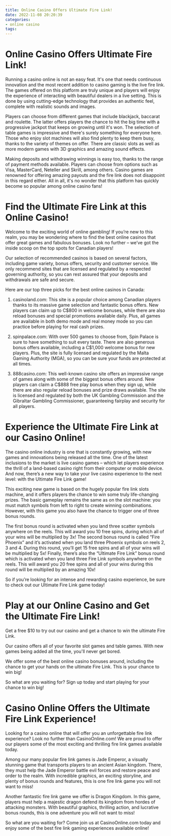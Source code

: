 ```yaml
---
title: Online Casino Offers Ultimate Fire Link!
date: 2022-11-08 20:20:39
categories:
- online casino
tags:
---
```



#  Online Casino Offers Ultimate Fire Link!



Running a casino online is not an easy feat. It's one that needs continuous innovation and the most recent addition to casino gaming is the live fire link. The games offered on this platform are truly unique and players will enjoy the experience of interacting with beautiful dealers in a live setting. This is done by using cutting-edge technology that provides an authentic feel, complete with realistic sounds and images. 

Players can choose from different games that include blackjack, baccarat and roulette. The latter offers players the chance to hit the big time with a progressive jackpot that keeps on growing until it's won. The selection of table games is impressive and there's surely something for everyone here. Those who enjoy slot machines will also find plenty to keep them busy, thanks to the variety of themes on offer. There are classic slots as well as more modern games with 3D graphics and amazing sound effects. 

Making deposits and withdrawing winnings is easy too, thanks to the range of payment methods available. Players can choose from options such as Visa, MasterCard, Neteller and Skrill, among others. Casino games are renowned for offering amazing payouts and the fire link does not disappoint in this regard either. All in all, it's no wonder that this platform has quickly become so popular among online casino fans!

#  Find the Ultimate Fire Link at this Online Casino!

Welcome to the exciting world of online gambling! If you’re new to this realm, you may be wondering where to find the best online casinos that offer great games and fabulous bonuses. Look no further – we’ve got the inside scoop on the top spots for Canadian players!

Our selection of recommended casinos is based on several factors, including game variety, bonus offers, security and customer service. We only recommend sites that are licensed and regulated by a respected governing authority, so you can rest assured that your deposits and withdrawals are safe and secure.

Here are our top three picks for the best online casinos in Canada:

1. casinoland.com: This site is a popular choice among Canadian players thanks to its massive game selection and fantastic bonus offers. New players can claim up to C$800 in welcome bonuses, while there are also reload bonuses and special promotions available daily. Plus, all games are available in both demo mode and real money mode so you can practice before playing for real cash prizes.

2. spinpalace.com: With over 500 games to choose from, Spin Palace is sure to have something to suit every taste. There are also generous bonus offers available, including a C$1,000 welcome bonus for new players. Plus, the site is fully licensed and regulated by the Malta Gaming Authority (MGA), so you can be sure your funds are protected at all times.

3. 888casino.com: This well-known casino site offers an impressive range of games along with some of the biggest bonus offers around. New players can claim a C$888 free play bonus when they sign up, while there are also regular reload bonuses and prize draws available. The site is licensed and regulated by both the UK Gambling Commission and the Gibraltar Gambling Commissioner, guaranteeing fairplay and security for all players.

#  Experience the Ultimate Fire Link at our Casino Online!

The casino online industry is one that is constantly growing, with new games and innovations being released all the time. One of the latest inclusions to the market is live casino games – which let players experience the thrill of a land-based casino right from their computer or mobile device. And now, there’s a new way to take your live casino experience to the next level: with the Ultimate Fire Link game!

This exciting new game is based on the hugely popular fire link slots machine, and it offers players the chance to win some truly life-changing prizes. The basic gameplay remains the same as on the slot machine: you must match symbols from left to right to create winning combinations. However, with this game you also have the chance to trigger one of three bonus rounds.

The first bonus round is activated when you land three scatter symbols anywhere on the reels. This will award you 10 free spins, during which all of your wins will be multiplied by 3x! The second bonus round is called “Fire Phoenix” and it’s activated when you land three Phoenix symbols on reels 2, 3 and 4. During this round, you’ll get 15 free spins and all of your wins will be multiplied by 5x! Finally, there’s also the “Ultimate Fire Link” bonus round which is activated when you land three Fire Link symbols anywhere on the reels. This will award you 20 free spins and all of your wins during this round will be multiplied by an amazing 10x!

So if you’re looking for an intense and rewarding casino experience, be sure to check out our Ultimate Fire Link game today!

#  Play at our Online Casino and Get the Ultimate Fire Link!

Get a free $10 to try out our casino and get a chance to win the ultimate Fire Link.

Our casino offers all of your favorite slot games and table games. With new games being added all the time, you'll never get bored.

We offer some of the best online casino bonuses around, including the chance to get your hands on the ultimate Fire Link. This is your chance to win big!

So what are you waiting for? Sign up today and start playing for your chance to win big!

#  Casino Online Offers the Ultimate Fire Link Experience!

Looking for a casino online that will offer you an unforgettable fire link experience? Look no further than CasinoOnline.com! We are proud to offer our players some of the most exciting and thrilling fire link games available today.

Among our many popular fire link games is Jade Emperor, a visually stunning game that transports players to an ancient Asian kingdom. There, they must help the Jade Emperor battle evil forces and restore peace and order to the realm. With incredible graphics, an exciting storyline, and plenty of bonus rounds and features, this is one fire link game you will not want to miss!

Another fantastic fire link game we offer is Dragon Kingdom. In this game, players must help a majestic dragon defend its kingdom from hordes of attacking monsters. With beautiful graphics, thrilling action, and lucrative bonus rounds, this is one adventure you will not want to miss!

So what are you waiting for? Come join us at CasinoOnline.com today and enjoy some of the best fire link gaming experiences available online!